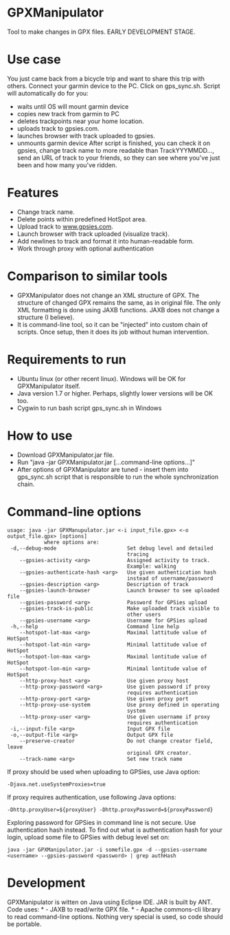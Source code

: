 # GPXManipulator
Tool to make changes in GPX files.
EARLY DEVELOPMENT STAGE.

# Use case
You just came back from a bicycle trip and want to share this trip with others. Connect your garmin device to the PC. Click on gps_sync.sh. Script will automatically do for you:
* waits until OS will mount garmin device
* copies new track from garmin to PC
* deletes trackpoints near your home location.
* uploads track to gpsies.com.
* launches browser with track uploaded to gpsies.
* unmounts garmin device
After script is finished, you can check it on gpsies, change track name to more readable than TrackYYYMMDD..., send an URL of track to your friends, so they can see where you've just been and how many you've ridden.

# Features
* Change track name.
* Delete points within predefined HotSpot area.
* Upload track to www.gpsies.com.
* Launch browser with track uploaded (visualize track).
* Add newlines to track and format it into human-readable form.
* Work through proxy with optional authentication

# Comparison to similar tools
* GPXManipulator does not change an XML structure of GPX. The structure of changed GPX remains the same, as in original file.
The only XML formatting is done using JAXB functions. JAXB does not change a structure (I believe).
* It is command-line tool, so it can be "injected" into custom chain of scripts. Once setup, then it does its job without human intervention.

# Requirements to run
* Ubuntu linux (or other recent linux). Windows will be OK for GPXManipulator itself.
* Java version 1.7 or higher. Perhaps, slightly lower versions will be OK too.
* Cygwin to run bash script gps_sync.sh in Windows

# How to use
* Download GPXManipulator.jar file.
* Run "java -jar GPXManipulator.jar [...command-line options...]"
* After options of GPXManipulator are tuned - insert them into gps_sync.sh script that is responsible to run the whole synchronization chain.

# Command-line options
	usage: java -jar GPXManupulator.jar <-i input_file.gpx> <-o output_file.gpx> [options]
	            where options are:
	 -d,--debug-mode                       Set debug level and detailed
	                                       tracing
	    --gpsies-activity <arg>            Assigned activity to track.
	                                       Example: walking
	    --gpsies-authenticate-hash <arg>   Use given authentication hash
	                                       instead of username/password
	    --gpsies-description <arg>         Description of track
	    --gpsies-launch-browser            Launch browser to see uploaded file
	    --gpsies-password <arg>            Password for GPSies upload
	    --gpsies-track-is-public           Make uploaded track visible to
	                                       other users
	    --gpsies-username <arg>            Username for GPSies upload
	 -h,--help                             Command line help
	    --hotspot-lat-max <arg>            Maximal lattitude value of HotSpot
	    --hotspot-lat-min <arg>            Minimal lattitude value of HotSpot
	    --hotspot-lon-max <arg>            Maximal lontitude value of HotSpot
	    --hotspot-lon-min <arg>            Minimal lontitude value of HotSpot
	    --http-proxy-host <arg>            Use given proxy host
	    --http-proxy-password <arg>        Use given password if proxy
	                                       requires authentication
	    --http-proxy-port <arg>            Use given proxy port
	    --http-proxy-use-system            Use proxy defined in operating
	                                       system
	    --http-proxy-user <arg>            Use given username if proxy
	                                       requires authentication
	 -i,--input-file <arg>                 Input GPX file
	 -o,--output-file <arg>                Output GPX file
	    --preserve-creator                 Do not change creator field, leave
	                                       original GPX creator.
	    --track-name <arg>                 Set new track name

If proxy should be used when uploading to GPSies, use Java option:

	-Djava.net.useSystemProxies=true
If proxy requires authentication, use following Java options:

	-Dhttp.proxyUser=${proxyUser} -Dhttp.proxyPassword=${proxyPassword}

Exploring password for GPSies in command line is not secure. Use authentication hash instead. To find out what is authentication hash for your login, upload some file to GPSies with debug level set on:

	java -jar GPXManipulator.jar -i somefile.gpx -d --gpsies-username <username> --gpsies-password <password> | grep authHash 
 
# Development
GPXManipulator is witten on Java using Eclipse IDE.
JAR is built by ANT.
Code uses:
    * - JAXB to read/write GPX file.
    * - Apache commons-cli library to read command-line options.
Nothing very special is used, so code should be portable.

